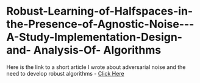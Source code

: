 # Robust-Learning-of-Halfspaces-in-the-Presence-of-Agnostic-Noise---A-Study-Implementation-Design-and- Analysis-Of- Algorithms
Here is the link to a short article I wrote about adversarial noise and the need to develop robust algorithms - [Click Here](https://medium.com/@deepika.vadlamudi77/a-brief-introduction-to-adversarial-examples-faf89cea6201)
